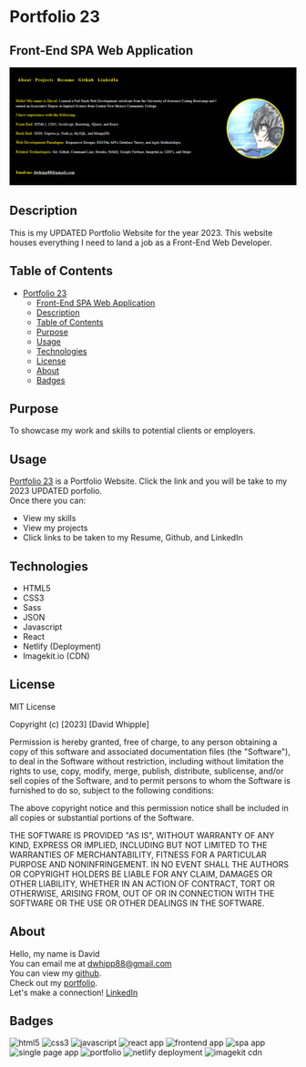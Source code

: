 # Portfolio 23

## Front-End SPA Web Application

![app-screenshot](./src/assets/app-screenshot/app-readme--image.png)

## Description

This is my UPDATED Portfolio Website for the year 2023. This website houses everything I need to land a job as a Front-End Web Developer.

## Table of Contents

-   [Portfolio 23](#portfolio-23)
    -   [Front-End SPA Web Application](#front-end-spa-web-application)
    -   [Description](#description)
    -   [Table of Contents](#table-of-contents)
    -   [Purpose](#purpose)
    -   [Usage](#usage)
    -   [Technologies](#technologies)
    -   [License](#license)
    -   [About](#about)
    -   [Badges](#badges)

## Purpose

To showcase my work and skills to potential clients or employers.

## Usage

[Portfolio 23](https://splendid-ganache-f82581.netlify.app/) is a Portfolio Website. Click the link and you will be take to my 2023 UPDATED porfolio.  
Once there you can:

-   View my skills
-   View my projects
-   Click links to be taken to my Resume, Github, and LinkedIn

## Technologies

-   HTML5
-   CSS3
-   Sass
-   JSON
-   Javascript
-   React
-   Netlify (Deployment)
-   Imagekit.io (CDN)

## License

MIT License

Copyright (c) [2023] [David Whipple]

Permission is hereby granted, free of charge, to any person obtaining a copy of this software and associated documentation files (the "Software"), to deal in the Software without restriction, including without limitation the rights to use, copy, modify, merge, publish, distribute, sublicense, and/or sell copies of the Software, and to permit persons to whom the Software is furnished to do so, subject to the following conditions:

The above copyright notice and this permission notice shall be included in all copies or substantial portions of the Software.

THE SOFTWARE IS PROVIDED "AS IS", WITHOUT WARRANTY OF ANY KIND, EXPRESS OR IMPLIED, INCLUDING BUT NOT LIMITED TO THE WARRANTIES OF MERCHANTABILITY, FITNESS FOR A PARTICULAR PURPOSE AND NONINFRINGEMENT. IN NO EVENT SHALL THE AUTHORS OR COPYRIGHT HOLDERS BE LIABLE FOR ANY CLAIM, DAMAGES OR OTHER LIABILITY, WHETHER IN AN ACTION OF CONTRACT, TORT OR OTHERWISE, ARISING FROM, OUT OF OR IN CONNECTION WITH THE SOFTWARE OR THE USE OR OTHER DEALINGS IN THE SOFTWARE.

## About

Hello, my name is David  
You can email me at [dwhipp88@gmail.com](mailto:dwhipp88@gmail.com)  
You can view my [github](https://github.com/D-Whipp).  
Check out my [portfolio](https://splendid-ganache-f82581.netlify.app/).  
Let's make a connection! [LinkedIn](https://www.linkedin.com/in/david-w-079841213/)

## Badges

![html5](https://img.shields.io/badge/html5-HyperTextMarkupLanguage-darkblue)
![css3](https://img.shields.io/badge/css3-CascadingStyleSheets-darkblue)
![javascript](https://img.shields.io/badge/language-javascript-darkblue)
![react app](https://img.shields.io/badge/react-app-darkblue)
![frontend app](https://img.shields.io/badge/frontend-application-darkblue)
![spa app](https://img.shields.io/badge/spa-app-darkblue)
![single page app](https://img.shields.io/badge/app-SinglePage-darkblue)
![portfolio](https://img.shields.io/badge/portfolio-website-darkblue)
![netlify deployment](https://img.shields.io/badge/netlify-deployment-darkblue)
![imagekit cdn](https://img.shields.io/badge/cdn-imagekit-darkblue)
